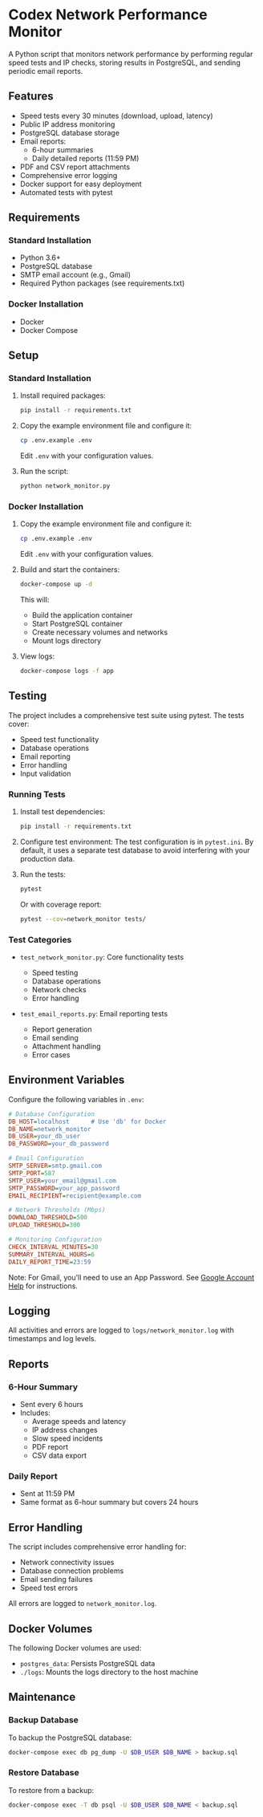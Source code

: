 # Codex Network Performance Monitor

A Python script that monitors network performance by performing regular speed tests and IP checks, storing results in PostgreSQL, and sending periodic email reports.

## Features

- Speed tests every 30 minutes (download, upload, latency)
- Public IP address monitoring
- PostgreSQL database storage
- Email reports:
  - 6-hour summaries
  - Daily detailed reports (11:59 PM)
- PDF and CSV report attachments
- Comprehensive error logging
- Docker support for easy deployment
- Automated tests with pytest

## Requirements

### Standard Installation
- Python 3.6+
- PostgreSQL database
- SMTP email account (e.g., Gmail)
- Required Python packages (see requirements.txt)

### Docker Installation
- Docker
- Docker Compose

## Setup

### Standard Installation

1. Install required packages:
   ```bash
   pip install -r requirements.txt
   ```

2. Copy the example environment file and configure it:
   ```bash
   cp .env.example .env
   ```
   Edit `.env` with your configuration values.

3. Run the script:
   ```bash
   python network_monitor.py
   ```

### Docker Installation

1. Copy the example environment file and configure it:
   ```bash
   cp .env.example .env
   ```
   Edit `.env` with your configuration values.

2. Build and start the containers:
   ```bash
   docker-compose up -d
   ```

   This will:
   - Build the application container
   - Start PostgreSQL container
   - Create necessary volumes and networks
   - Mount logs directory

3. View logs:
   ```bash
   docker-compose logs -f app
   ```

## Testing

The project includes a comprehensive test suite using pytest. The tests cover:
- Speed test functionality
- Database operations
- Email reporting
- Error handling
- Input validation

### Running Tests

1. Install test dependencies:
   ```bash
   pip install -r requirements.txt
   ```

2. Configure test environment:
   The test configuration is in `pytest.ini`. By default, it uses a separate test database
   to avoid interfering with your production data.

3. Run the tests:
   ```bash
   pytest
   ```

   Or with coverage report:
   ```bash
   pytest --cov=network_monitor tests/
   ```

### Test Categories

- `test_network_monitor.py`: Core functionality tests
  - Speed testing
  - Database operations
  - Network checks
  - Error handling

- `test_email_reports.py`: Email reporting tests
  - Report generation
  - Email sending
  - Attachment handling
  - Error cases

## Environment Variables

Configure the following variables in `.env`:

```ini
# Database Configuration
DB_HOST=localhost      # Use 'db' for Docker
DB_NAME=network_monitor
DB_USER=your_db_user
DB_PASSWORD=your_db_password

# Email Configuration
SMTP_SERVER=smtp.gmail.com
SMTP_PORT=587
SMTP_USER=your_email@gmail.com
SMTP_PASSWORD=your_app_password
EMAIL_RECIPIENT=recipient@example.com

# Network Thresholds (Mbps)
DOWNLOAD_THRESHOLD=500
UPLOAD_THRESHOLD=300

# Monitoring Configuration
CHECK_INTERVAL_MINUTES=30
SUMMARY_INTERVAL_HOURS=6
DAILY_REPORT_TIME=23:59
```

Note: For Gmail, you'll need to use an App Password. See [Google Account Help](https://support.google.com/accounts/answer/185833?hl=en) for instructions.

## Logging

All activities and errors are logged to `logs/network_monitor.log` with timestamps and log levels.

## Reports

### 6-Hour Summary
- Sent every 6 hours
- Includes:
  - Average speeds and latency
  - IP address changes
  - Slow speed incidents
  - PDF report
  - CSV data export

### Daily Report
- Sent at 11:59 PM
- Same format as 6-hour summary but covers 24 hours

## Error Handling

The script includes comprehensive error handling for:
- Network connectivity issues
- Database connection problems
- Email sending failures
- Speed test errors

All errors are logged to `network_monitor.log`.

## Docker Volumes

The following Docker volumes are used:
- `postgres_data`: Persists PostgreSQL data
- `./logs`: Mounts the logs directory to the host machine

## Maintenance

### Backup Database
To backup the PostgreSQL database:
```bash
docker-compose exec db pg_dump -U $DB_USER $DB_NAME > backup.sql
```

### Restore Database
To restore from a backup:
```bash
docker-compose exec -T db psql -U $DB_USER $DB_NAME < backup.sql
``` 